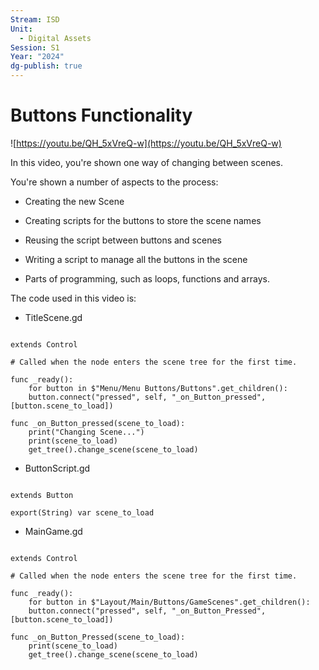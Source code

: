 ```yaml
---
Stream: ISD
Unit:
  - Digital Assets
Session: S1
Year: "2024"
dg-publish: true
---
```

# Buttons Functionality

  

![https://youtu.be/QH_5xVreQ-w](https://youtu.be/QH_5xVreQ-w)

  

In this video, you're shown one way of changing between scenes.

  

You're shown a number of aspects to the process:

  

- Creating the new Scene

- Creating scripts for the buttons to store the scene names

- Reusing the script between buttons and scenes

- Writing a script to manage all the buttons in the scene

- Parts of programming, such as loops, functions and arrays.

  

The code used in this video is:

  

- TitleScene.gd

```gdscript

extends Control

# Called when the node enters the scene tree for the first time.

func _ready():
	for button in $"Menu/Menu Buttons/Buttons".get_children():
	button.connect("pressed", self, "_on_Button_pressed", [button.scene_to_load])

func _on_Button_pressed(scene_to_load):
	print("Changing Scene...")
	print(scene_to_load)
	get_tree().change_scene(scene_to_load)

```

- ButtonScript.gd

```gdscript

extends Button

export(String) var scene_to_load

```

- MainGame.gd

```gdscript

extends Control

# Called when the node enters the scene tree for the first time.

func _ready():
	for button in $"Layout/Main/Buttons/GameScenes".get_children():
	button.connect("pressed", self, "_on_Button_Pressed", [button.scene_to_load])

func _on_Button_Pressed(scene_to_load):
	print(scene_to_load)
	get_tree().change_scene(scene_to_load)
```

  
